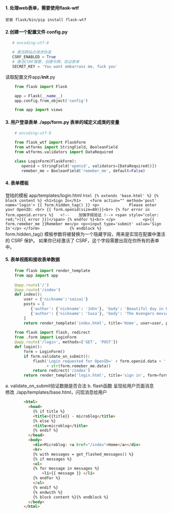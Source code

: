 #### 1. 处理web表单，需要使用flask-wtf
    安装 flask/bin/pip install flask-wtf
	
#### 2.创建一个配置文件 config.py
``` python
   # encoding:utf-8

   # 激活跨站点请求伪造
   CSRF_ENABLED = True
   # 激活CSRF需要，创建令牌，验证表单
   SECRET_KEY = 'You want embarrass me, fuck you'
```
读取配置文件app/__init__.py
``` python    
	from flask import Flask

	app = Flask(__name__)
	app.config.from_object('config')

	from app import views
```
#### 3. 用户登录表单 ./app/form.py  	表单的域定义成类的变量
``` python
	# encoding:utf-8

	from flask_wtf import FlaskForm
	from wtforms import StringField, BooleanField
	from wtforms.validators import DataRequired

	class LoginForm(FlaskForm):
	   openid = StringField('openid', validators=[DataRequired()])
	   remeber_me = BooleanField('remeber_me', default=False)
```

		
#### 4. 表单模板
登陆的模板  app/templates/login.html
    ``` html
	 {% extends 'base.html' %}
	 {% block content %}
	 <h1>Sign In</h1>   
	 <form action="" method='post' name='login'>
	     {{ form.hidden_tag() }}
	     <p>            
	        Please enter your OpenID: <br>
	        {{ form.openid(size=80)}}<br>
	        {% for error in form.openid.errors %}   <!--	加强字段验证 !-->
	        		<span style="color: red;">[{{ error }}]</span>
	        {% endfor %}<br>
	     </p>           
	     <p>{{ form.remeber_me }}Remeber me</p>
	     <p><input type='submit' value='Sign In'</p>
	 </form>            
	 {% endblock %}     
    ```                           
form.hidden_tag() 模板参数将被替换为一个隐藏字段，用来是实现在配置中激活的 CSRF 保护。
	                  如果你已经激活了 CSRF，这个字段需要出现在你所有的表单中。
                           
#### 5. 表单视图和接收表单数据   
``` python
	from flask import render_template
	from app import app
	
	@app.route('/')
	@app.route('/index')
	def index():
		user = {'nickname':'saisai'}
		posts = [
		   {'author': {'nickname': 'John'}, 'body': 'Beautiful day in Portland'},
		   {'author': {'nickname': 'Susa'}, 'body': 'The Avengers movie was cool'},
		]
		return render_template('index.html', title='Home', user=user, posts=posts)
	
	from flask import flash, redirect
	from .form import LoginForm
	@app.route('/login', methods=['GET', 'POST'])
	def login():
		form = LoginForm()
		if form.validate_on_submit():
		    flash('Login requested for OpenID=' + form.openid.data + ' remeber me='\
		          + str(form.remeber_me.data))
		    return redirect('/index')
		return render_template('login.html', title='sign in', form=form)
```
a. validate_on_submit验证数据是否合法
b. flash函数 呈现给用户页面消息      
修改 ./app/templates/base.html，闪现消息给用户
``` html
		<html>                 
		  <head>               
			{% if title %}     
			<title>{{title}} - microblog</title>
			{% else %}         
			<title>microblog</title>
			{% endif %}        
		  </head>              
		  <body>               
			<div>Microblog: <a href="/index">Home</a></div>
			<hr>               
			{% with messages = get_flashed_messages() %}
			{% if messages %}  
			<ul>               
			{% for message in messages %}
				<li>{{ message }} </li>
			{% endfor %}       
			</ul>              
			{% endif %}        
			{% endwith %}      
			{% block content %}{% endblock %}
		  </body>              
		</html>                
```
